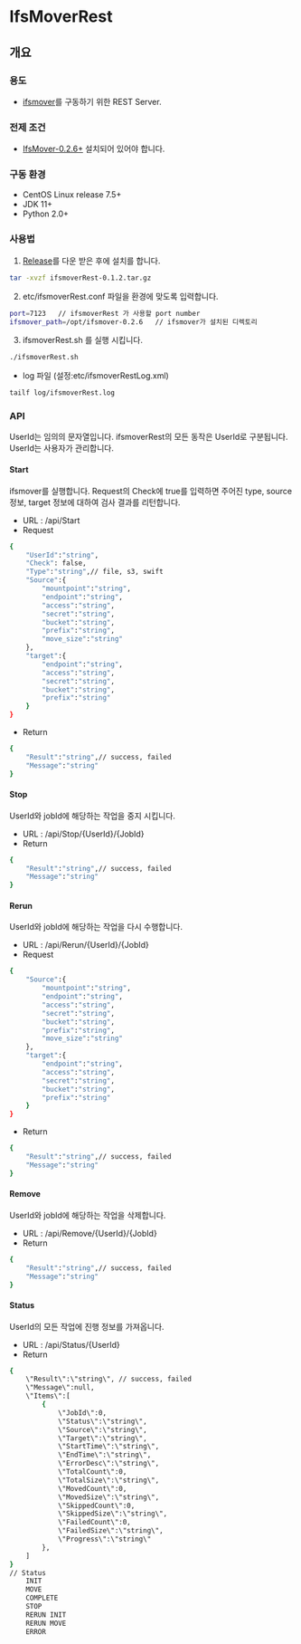 # IfsMoverRest

## 개요

### 용도
* [ifsmover](https://github.com/infinistor/ifsmover)를 구동하기 위한 REST Server.

### 전제 조건
* [IfsMover-0.2.6+](https://github.com/infinistor/ifsmover/releases) 설치되어 있어야 합니다.

### 구동 환경
* CentOS Linux release 7.5+
* JDK 11+
* Python 2.0+

### 사용법
1. [Release](https://github.com/infinistor/ifsmoverrest/releases)를 다운 받은 후에 설치를 합니다.
``` bash
tar -xvzf ifsmoverRest-0.1.2.tar.gz
```

2. etc/ifsmoverRest.conf 파일을 환경에 맞도록 입력합니다.
``` bash
port=7123   // ifsmoverRest 가 사용할 port number
ifsmover_path=/opt/ifsmover-0.2.6   // ifsmover가 설치된 디렉토리
```

3. ifsmoverRest.sh 를 실행 시킵니다.
``` bash
./ifsmoverRest.sh 
```

* log 파일 (설정:etc/ifsmoverRestLog.xml)
``` bash
tailf log/ifsmoverRest.log
```

### API
UserId는 임의의 문자열입니다. ifsmoverRest의 모든 동작은 UserId로 구분됩니다.
UserId는 사용자가 관리합니다.

#### Start
ifsmover를 실행합니다. Request의 Check에 true를 입력하면 주어진 type, source 정보, target 정보에 대하여 검사 결과를 리턴합니다.

* URL : /api/Start
* Request

``` bash
{
    "UserId":"string",
    "Check": false,
    "Type":"string",// file, s3, swift
    "Source":{
        "mountpoint":"string",
        "endpoint":"string",
        "access":"string",
        "secret":"string",
        "bucket":"string",
        "prefix":"string",
        "move_size":"string"
    },
    "target":{
        "endpoint":"string",
        "access":"string",
        "secret":"string",
        "bucket":"string",
        "prefix":"string"
    }
}
```

* Return

``` bash
{
    "Result":"string",// success, failed
    "Message":"string"
}
```


#### Stop
UserId와 jobId에 해당하는 작업을 중지 시킵니다.

* URL : /api/Stop/{UserId}/{JobId}
* Return

``` bash
{
    "Result":"string",// success, failed
    "Message":"string"
}
```


#### Rerun
UserId와 jobId에 해당하는 작업을 다시 수행합니다.

* URL : /api/Rerun/{UserId}/{JobId}
* Request

``` bash
{
    "Source":{
        "mountpoint":"string",
        "endpoint":"string",
        "access":"string",
        "secret":"string",
        "bucket":"string",
        "prefix":"string",
        "move_size":"string"
    },
    "target":{
        "endpoint":"string",
        "access":"string",
        "secret":"string",
        "bucket":"string",
        "prefix":"string"
    }
}
```

* Return

``` bash
{
    "Result":"string",// success, failed
    "Message":"string"
}
```


#### Remove
UserId와 jobId에 해당하는 작업을 삭제합니다.

* URL : /api/Remove/{UserId}/{JobId}
* Return

``` bash
{
    "Result":"string",// success, failed
    "Message":"string"
}
```


#### Status
UserId의 모든 작업에 진행 정보를 가져옵니다.

* URL : /api/Status/{UserId}
* Return

``` bash
{
    \"Result\":\"string\", // success, failed
    \"Message\":null,
    \"Items\":[
        {
            \"JobId\":0,
            \"Status\":\"string\",
            \"Source\":\"string\",
            \"Target\":\"string\",
            \"StartTime\":\"string\",
            \"EndTime\":\"string\",
            \"ErrorDesc\":\"string\",
            \"TotalCount\":0,
            \"TotalSize\":\"string\",
            \"MovedCount\":0,
            \"MovedSize\":\"string\",
            \"SkippedCount\":0,
            \"SkippedSize\":\"string\",
            \"FailedCount\":0,
            \"FailedSize\":\"string\",
            \"Progress\":\"string\"
        },
    ]
}
// Status
    INIT
    MOVE
    COMPLETE
    STOP
    RERUN INIT
    RERUN MOVE
    ERROR
```



